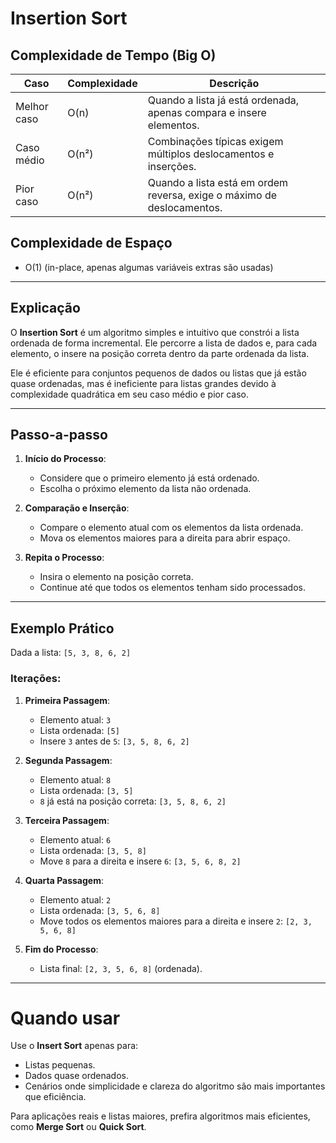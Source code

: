 # Insertion Sort

## Complexidade de Tempo (Big O)

| Caso                 | Complexidade | Descrição                                                                 |
|----------------------|--------------|---------------------------------------------------------------------------|
| Melhor caso          | O(n)         | Quando a lista já está ordenada, apenas compara e insere elementos.       |
| Caso médio           | O(n²)        | Combinações típicas exigem múltiplos deslocamentos e inserções.           |
| Pior caso            | O(n²)        | Quando a lista está em ordem reversa, exige o máximo de deslocamentos.    |

## Complexidade de Espaço

- O(1) (in-place, apenas algumas variáveis extras são usadas)

---

## Explicação

O **Insertion Sort** é um algoritmo simples e intuitivo que constrói a lista ordenada de forma incremental. Ele percorre a lista de dados e, para cada elemento, o insere na posição correta dentro da parte ordenada da lista.

Ele é eficiente para conjuntos pequenos de dados ou listas que já estão quase ordenadas, mas é ineficiente para listas grandes devido à complexidade quadrática em seu caso médio e pior caso.

---

## Passo-a-passo

1. **Início do Processo**:
   - Considere que o primeiro elemento já está ordenado.
   - Escolha o próximo elemento da lista não ordenada.

2. **Comparação e Inserção**:
   - Compare o elemento atual com os elementos da lista ordenada.
   - Mova os elementos maiores para a direita para abrir espaço.

3. **Repita o Processo**:
   - Insira o elemento na posição correta.
   - Continue até que todos os elementos tenham sido processados.

---

## Exemplo Prático

Dada a lista: `[5, 3, 8, 6, 2]`

### Iterações:
1. **Primeira Passagem**:
   - Elemento atual: `3`
   - Lista ordenada: `[5]`
   - Insere `3` antes de `5`: `[3, 5, 8, 6, 2]`

2. **Segunda Passagem**:
   - Elemento atual: `8`
   - Lista ordenada: `[3, 5]`
   - `8` já está na posição correta: `[3, 5, 8, 6, 2]`

3. **Terceira Passagem**:
   - Elemento atual: `6`
   - Lista ordenada: `[3, 5, 8]`
   - Move `8` para a direita e insere `6`: `[3, 5, 6, 8, 2]`

4. **Quarta Passagem**:
   - Elemento atual: `2`
   - Lista ordenada: `[3, 5, 6, 8]`
   - Move todos os elementos maiores para a direita e insere `2`: `[2, 3, 5, 6, 8]`

5. **Fim do Processo**:
   - Lista final: `[2, 3, 5, 6, 8]` (ordenada).

---

# Quando usar

Use o **Insert Sort** apenas para:

  - Listas pequenas.
  - Dados quase ordenados.
  - Cenários onde simplicidade e clareza do algoritmo são mais importantes que eficiência.

Para aplicações reais e listas maiores, prefira algoritmos mais eficientes, como **Merge Sort** ou **Quick Sort**.
